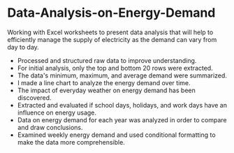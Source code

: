 # Data-Analysis-on-Energy-Demand
Working with Excel worksheets to present data analysis that will help to efficiently manage the supply of electricity as the demand can vary from day to day.

- Processed and structured raw data to improve understanding.
- For initial analysis, only the top and bottom 20 rows were extracted.
- The data's minimum, maximum, and average demand were summarized.
- I made a line chart to analyze the energy demand over time.
- The impact of everyday weather on energy demand has been discovered.
- Extracted and evaluated if school days, holidays, and work days have an influence on energy usage.
- Data on energy demand for each year was analyzed in order to compare and draw conclusions.
- Examined weekly energy demand and used conditional formatting to make the data more comprehensible.
